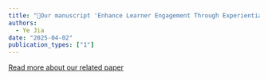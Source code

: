 ```yaml
---
title: "🎉Our manuscript 'Enhance Learner Engagement Through Experiential Learning in a Gamified Simulation: a Longitudinal Study' has been Accepted by the 18th International Conference on Blended Learning (ICBL 2025)"
authors:
  - Ye Jia
date: "2025-04-02"
publication_types: ["1"]
---
```


[Read more about our related paper](/upcoming/icbl_2025/)

